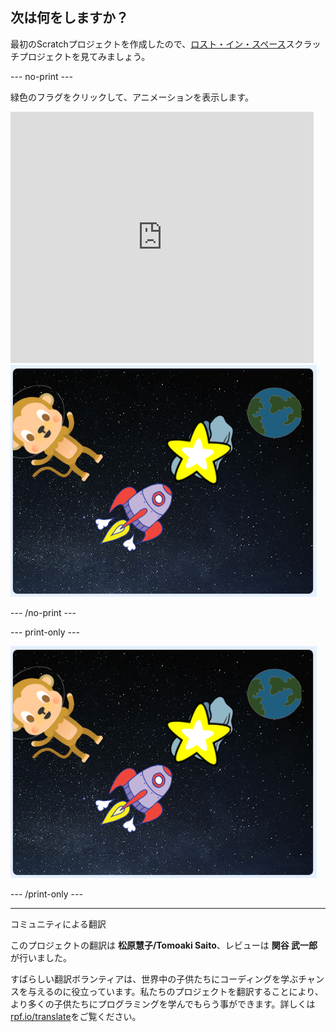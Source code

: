 ## 次は何をしますか？

最初のScratchプロジェクトを作成したので、[ロスト・イン・スペース](https://projects.raspberrypi.org/ja-JP/projects/lost-in-space?utm_source=pathway&utm_medium=whatnext&utm_campaign=projects)スクラッチプロジェクトを見てみましょう。

--- no-print ---

緑色のフラグをクリックして、アニメーションを表示します。

<div class="scratch-preview">
  <iframe allowtransparency="true" width="485" height="402" src="https://scratch.mit.edu/projects/embed/276873231/?autostart=false" frameborder="0" scrolling="no"></iframe>
  <img src="images/space-final.png">
</div>

--- /no-print ---

--- print-only ---

![プロジェクトの完了](images/space-final.png)

--- /print-only ---


***
コミュニティによる翻訳

このプロジェクトの翻訳は **松原慧子/Tomoaki Saito**、レビューは **関谷 武一郎** が行いました。

すばらしい翻訳ボランティアは、世界中の子供たちにコーディングを学ぶチャンスを与えるのに役立っています。私たちのプロジェクトを翻訳することにより、より多くの子供たちにプログラミングを学んでもらう事ができます。詳しくは[rpf.io/translate](https://rpf.io/translate)をご覧ください。